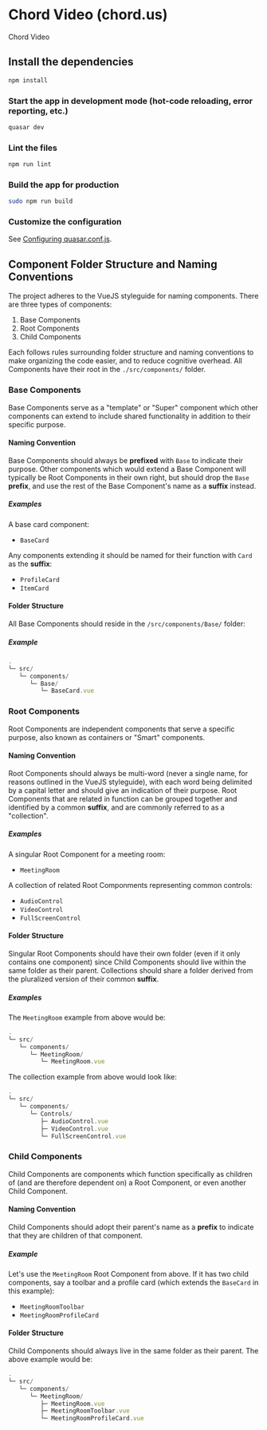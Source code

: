 # Chord Video (chord.us)

Chord Video

## Install the dependencies

```bash
npm install
```

### Start the app in development mode (hot-code reloading, error reporting, etc.)

```bash
quasar dev
```

### Lint the files

```bash
npm run lint
```

### Build the app for production

```bash
sudo npm run build
```

### Customize the configuration

See [Configuring quasar.conf.js](https://quasar.dev/quasar-cli/quasar-conf-js).

## Component Folder Structure and Naming Conventions

The project adheres to the VueJS styleguide for naming components. There are three types of components:

1. Base Components
2. Root Components
3. Child Components

Each follows rules surrounding folder structure and naming conventions to make organizing the code easier, and to reduce cognitive overhead.
All Components have their root in the `./src/components/` folder.

### Base Components

Base Components serve as a "template" or "Super" component which other components can extend to include shared functionality in addition to their specific purpose.

#### Naming Convention

Base Components should always be **prefixed** with `Base` to indicate their purpose. Other components which would extend a Base Component will typically be Root Components in their own
right, but should drop the `Base` **prefix**, and use the rest of the Base Component's name as a **suffix** instead.

##### Examples

A base card component:

- `BaseCard`

Any components extending it should be named for their function with `Card` as the **suffix**:

- `ProfileCard`
- `ItemCard`

#### Folder Structure

All Base Components should reside in the `/src/components/Base/` folder:

##### Example

```js
.
└─ src/
   └─ components/
      └─ Base/
         └─ BaseCard.vue
```

### Root Components

Root Components are independent components that serve a specific purpose, also known as containers or "Smart" components.

#### Naming Convention

Root Components should always be multi-word (never a single name, for reasons outlined in the VueJS styleguide), with each word being delimited by a capital letter and should give an indication of their purpose.
Root Components that are related in function can be grouped together and identified by a common **suffix**, and are commonly referred to as a "collection".

##### Examples

A singular Root Component for a meeting room:

- `MeetingRoom`

A collection of related Root Componments representing common controls:

- `AudioControl`
- `VideoControl`
- `FullScreenControl`

#### Folder Structure

Singular Root Components should have their own folder (even if it only contains one component) since Child Components should live within the same folder as their parent.
Collections should share a folder derived from the pluralized version of their common **suffix**.

##### Examples

The `MeetingRoom` example from above would be:

```js
.
└─ src/
   └─ components/
      └─ MeetingRoom/
         └─ MeetingRoom.vue
```

The collection example from above would look like:

```js
.
└─ src/
   └─ components/
      └─ Controls/
         ├─ AudioControl.vue
         ├─ VideoControl.vue
         └─ FullScreenControl.vue
```

### Child Components

Child Components are components which function specifically as children of (and are therefore dependent on) a Root Component, or even another Child Component.

#### Naming Convention

Child Components should adopt their parent's name as a **prefix** to indicate that they are children of that component.

##### Example

Let's use the `MeetingRoom` Root Component from above. If it has two child components, say a toolbar and a profile card (which extends the `BaseCard` in this example):

- `MeetingRoomToolbar`
- `MeetingRoomProfileCard`

#### Folder Structure

Child Components should always live in the same folder as their parent. The above example would be:

```js
.
└─ src/
   └─ components/
      └─ MeetingRoom/
         ├─ MeetingRoom.vue
         ├─ MeetingRoomToolbar.vue
         └─ MeetingRoomProfileCard.vue
```
